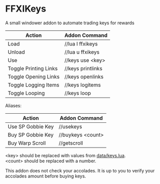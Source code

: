 # FFXIKeys
A small windower addon to automate trading keys for rewards

Action                | Addon Command
--------------------- | -----------------------------
Load                  | //lua l ffxikeys
Unload                | //lua u ffxikeys
Use                   | //keys use \<key\>
Toggle Printing Links | //keys printlinks
Toggle Opening Links  | //keys openlinks
Toggle Logging Items  | //keys logitems
Toggle Looping        | //keys loop


Aliases:

Action                | Addon Command
--------------------- | -----------------------------
Use SP Gobbie Key     | //usekeys
Buy SP Gobbie Key     | //buykeys \<count\>
Buy Warp Scroll       | //getscroll

\<key\> should be replaced with values from [data/keys.lua](https://github.com/Tny5989/FFXIKeys/blob/master/data/keys.lua).  
\<count\> should be replaced with a number.

This addon does not check your accolades.  It is up to you to verify your accolades amount before buying keys.
